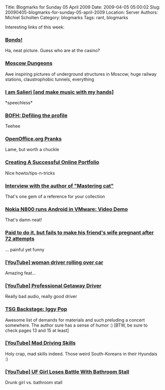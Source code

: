 Title: Blogmarks for Sunday 05 April 2009
Date: 2009-04-05 05:00:02
Slug: 20090405-blogmarks-for-sunday-05-april-2009
Location: Server
Authors: Michiel Scholten
Category: blogmarks
Tags: rant, blogmarks

<p>Interesting links of this week:</p>
<h3><a href="http://whatthemovie.com/beta/movies/view/17456">Bonds!</a></h3>
<p>Ha, neat picture. Guess who are at the casino?</p>
<h3><a href="http://englishrussia.com/?p=720">Moscow Dungeons</a></h3>
<p>Awe inspiring pictures of underground structures in Moscow; huge railway stations, claustrophobic tunnels, everything</p>
<h3><a href="http://hollywoodphony.wordpress.com/2009/03/27/i-am-salieri/">I am Salieri [and make music with my hands]</a></h3>
<p>*speechless*</p>
<h3><a href="http://www.theregister.co.uk/2009/03/27/bofh_social_networking/">BOFH: Defiling the profile</a></h3>
<p>Teehee</p>
<h3><a href="http://www.oooninja.com/2009/03/april-fools-jokes-pranks.html">OpenOffice.org Pranks</a></h3>
<p>Lame, but worth a chuckle</p>
<h3><a href="http://www.smashingmagazine.com/2008/03/04/creating-a-successful-online-portfolio/">Creating A Successful Online Portfolio</a></h3>
<p>Nice howto/tips-n-tricks</p>
<h3><a href="http://www.shlomifish.org/humour/bits/Mastering-Cat/">Interview with the author of "Mastering cat"</a></h3>
<p>That's one gem of a reference for your collection</p>
<h3><a href="http://www.slashgear.com/nokia-n800-runs-android-in-vmware-video-demo-2635750/">Nokia N800 runs Android in VMware: Video Demo</a></h3>
<p>That's damn neat!</p>
<h3><a href="http://tumblr.brammuller.com/post/91543296/paid-to-do-it-72-times-just-whatever">Paid to do it, but fails to make his friend's wife pregnant after 72 attempts</a></h3>
<p>... painful yet funny</p>
<h3><a href="http://www.youtube.com/watch?v=RFBciWwT04w">[YouTube] woman driver rolling over car</a></h3>
<p>Amazing feat...</p>
<h3><a href="http://www.youtube.com/watch?v=FoQynt9unG8">[YouTube] Professional Getaway Driver</a></h3>
<p>Really bad audio, really good driver</p>
<h3><a href="http://www.thesmokinggun.com/backstagetour/iggypop/iggypop1.html">TSG Backstage: Iggy Pop</a></h3>
<p>Awesome list of demands for materials and such preluding a concert somewhere. The author sure has a sense of humor :) [BTW, be sure to check pages 13 and 15 at least]</p>
<h3><a href="http://www.youtube.com/watch?v=kv5d2mXy7dY">[YouTube] Mad Driving Skills</a></h3>
<p>Holy crap, mad skills indeed. Those weird South-Koreans in their Hyundais :)</p>
<h3><a href="http://www.youtube.com/watch?hl=en&amp;v=gPIVNqKQsXM">[YouTube] UF Girl Loses Battle With Bathroom Stall</a></h3>
<p>Drunk girl vs. bathroom stall</p>
